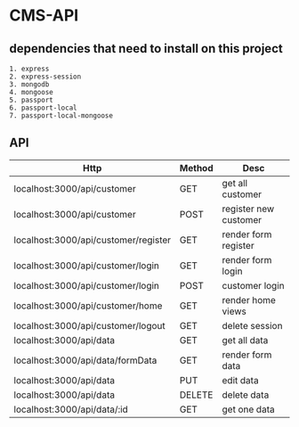 # CMS-API

## dependencies that need to install on this project
```
1. express
2. express-session
3. mongodb
4. mongoose
5. passport
6. passport-local
7. passport-local-mongoose
```

## API
|Http|Method|Desc|
|----|------|----|
|localhost:3000/api/customer          | GET    | get all customer        |
|localhost:3000/api/customer          | POST   | register new customer   |
|localhost:3000/api/customer/register | GET    | render form register    |
|localhost:3000/api/customer/login    | GET    | render form login       |
|localhost:3000/api/customer/login    | POST   | customer login          |
|localhost:3000/api/customer/home     | GET    | render home views       |
|localhost:3000/api/customer/logout   | GET    | delete session          |
|localhost:3000/api/data              | GET    | get all data            |
|localhost:3000/api/data/formData     | GET    | render form data        |
|localhost:3000/api/data              | PUT    | edit data               |
|localhost:3000/api/data              | DELETE | delete data             |
|localhost:3000/api/data/:id          | GET    | get one data            |
